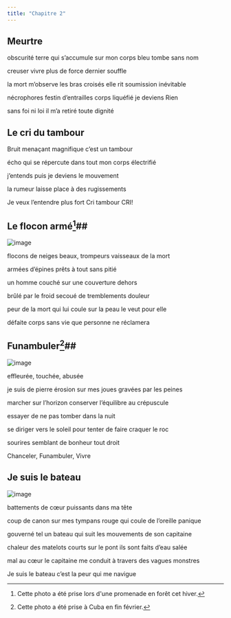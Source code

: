 ```yaml
---
title: "Chapitre 2"
---
```



## Meurtre ##

obscurité
terre qui s’accumule 
sur mon corps bleu 
tombe sans nom 

creuser 
vivre
plus de force 
dernier souffle 

la mort m’observe 
les bras croisés 
elle rit 
soumission inévitable 

nécrophores
festin d’entrailles 
corps liquéfié 
je deviens Rien 

sans foi ni loi
il m’a retiré toute dignité




## Le cri du tambour ##

Bruit menaçant 
magnifique 
c’est un tambour

écho qui se répercute 
dans tout mon corps 
électrifié

j’entends 
puis je deviens 
le mouvement 

la rumeur 
laisse place à des 
rugissements

Je veux l’entendre plus fort
Cri tambour 
CRI!






## Le flocon armé[^3]##

![image](https://user-images.githubusercontent.com/125372688/229928371-ee90c1a0-dfc5-435a-9f47-b668eb7eb174.png)

flocons de neiges 
beaux, trompeurs
vaisseaux de la mort 

armées d’épines 
prêts à tout 
sans pitié 

un homme couché 
sur une couverture 
dehors 

brûlé par le froid
secoué de tremblements
douleur 

peur de la mort 
qui lui coule sur la peau
le veut pour elle 

défaite 
corps sans vie 
que personne ne réclamera

[^3]: Cette photo a été prise lors d'une promenade en forêt cet hiver. 

## Funambuler[^4]##

![image](https://user-images.githubusercontent.com/125372688/229928009-6703448c-c648-4040-b58c-034b0d1f78a2.png)


effleurée, touchée, abusée 

je suis de pierre 
érosion sur mes joues
gravées par les peines 

marcher sur l’horizon
conserver l’équilibre 
au crépuscule

essayer 
de ne pas tomber 
dans la nuit

se diriger vers le soleil 
pour tenter
de faire craquer le roc 

sourires 
semblant de bonheur 
tout droit 

Chanceler, Funambuler, Vivre 


[^4]: Cette photo a été prise à Cuba en fin février. 


## Je suis le bateau ##


![image](https://user-images.githubusercontent.com/125372688/229928264-8c5571c1-4a79-4a13-a7b9-e90be4f52d5e.png)


battements de cœur 
puissants 
dans ma tête 

coup de canon sur mes tympans 
rouge qui coule de l’oreille
panique 

gouverné 
tel un bateau 
qui suit les mouvements 
de son capitaine 

chaleur
des matelots courts sur le pont
ils sont faits d’eau salée 

mal au cœur
le capitaine me conduit 
à travers des vagues monstres 

Je suis le bateau 
c’est la peur qui me navigue 
